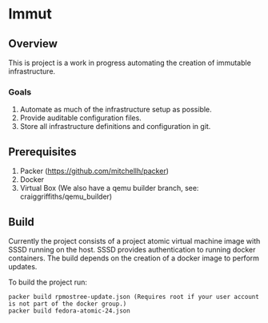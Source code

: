 # Immut

## Overview

This is project is a work in progress automating the creation of immutable infrastructure.

### Goals

1. Automate as much of the infrastructure setup as possible.
2. Provide auditable configuration files.
3. Store all infrastructure definitions and configuration in git.

## Prerequisites

1. Packer (https://github.com/mitchellh/packer)
2. Docker
2. Virtual Box (We also have a qemu builder branch, see: craiggriffiths/qemu_builder)

## Build

Currently the project consists of a project atomic virtual machine image with SSSD running on the host. 
SSSD provides authentication to running docker containers. The build depends on the creation of a docker 
image to perform updates.

To build the project run:

    packer build rpmostree-update.json (Requires root if your user account is not part of the docker group.)
	packer build fedora-atomic-24.json
